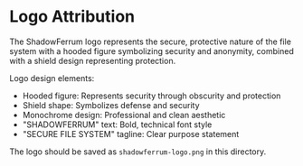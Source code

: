 # Logo Attribution

The ShadowFerrum logo represents the secure, protective nature of the file system with a hooded figure symbolizing security and anonymity, combined with a shield design representing protection.

Logo design elements:
- Hooded figure: Represents security through obscurity and protection
- Shield shape: Symbolizes defense and security
- Monochrome design: Professional and clean aesthetic
- "SHADOWFERRUM" text: Bold, technical font style
- "SECURE FILE SYSTEM" tagline: Clear purpose statement

The logo should be saved as `shadowferrum-logo.png` in this directory.